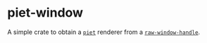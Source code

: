 # piet-window

A simple crate to obtain a [`piet`] renderer from a [`raw-window-handle`].

[`piet`]: https://github.com/linebender/piet
[`raw-window-handle`]: https://github.com/rust-windowing/raw-window-handle
